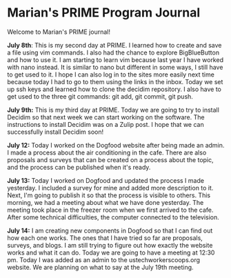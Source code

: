 # Marian's PRIME Program Journal

Welcome to Marian's PRIME journal!

**July 8th**: This is my second day at PRIME. I learned how to create and save
a file using vim commands. I also had the chance to explore BigBlueButton and
how to use it. I am starting to learn vim because last year I have worked with
nano instead. It is similar to nano but different in some ways, I still have to
get used to it. I hope I can also log in to the sites more easily next time
because today I had to go to them using the links in the inbox. Today we set up
ssh keys and learned how to clone the decidim repository. I also have to get
used to the three git commands: git add, git commit, git push.  

**July 9th:** This is my third day at PRIME. Today we are going to try to install Decidim so that next week we can start working on the software. The instructions to install Decidim was on a Zulip post. I hope that we can successfully install Decidim soon!

**July 12:** Today I worked on the Dogfood website after being made an admin. I made a process about the air conditioning in the cafe. There are also proposals and surveys that can be created on a process about the topic, and the process can be published when it's ready.

**July 13:** Today I worked on Dogfood and updated the process I made yesterday. I included a survey for mine and added more description to it. Next, I'm going to publish it so that the process is visible to others. This morning, we had a meeting about what we have done yesterday. The meeting took place in the freezer room when we first arrived to the cafe. After some technical difficulties, the computer connected to the television.

**July 14:** I am creating new components in Dogfood so that I can find out how each one works. The ones that I have tried so far are proposals, surveys, and blogs. I am still trying to figure out how exactly the website works and what it can do. Today we are going to have a meeting at 12:30 pm. Today I was added as an admin to the ustechworkerscoops.org website. We are planning on what to say at the July 19th meeting.

